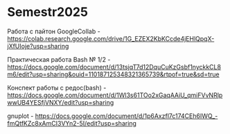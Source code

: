 # Semestr2025
Работа с пайтон GoogleCollab - https://colab.research.google.com/drive/1G_EZEX2KbKCcde4jEHlQpqX-jXfUIoje?usp=sharing

Практическая работа Bash № 1/2 - https://docs.google.com/document/d/13tsjqT7d12DquCuKzGsbf1nyckkCL8m6/edit?usp=sharing&ouid=110187125348321365739&rtpof=true&sd=true

Конспект работы  с редос(bash) - https://docs.google.com/document/d/1Wl3s61TOo2xGaqAAiU_qmiFVvNRlpwwUB4YESfjVNXY/edit?usp=sharing

gnuplot - https://docs.google.com/document/d/1p6Axzfl7c174CEh6IWQ_-fmQtfKZc8xAmCI3VYn2-5I/edit?usp=sharing
